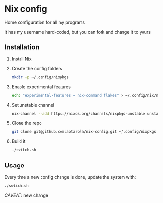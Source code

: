 # Nix config

Home configuration for all my programs

It has my username hard-coded, but you can fork and change it to yours

## Installation

1. Install [Nix](https://nixos.org/download.html)

1. Create the config folders

   ```sh
   mkdir -p ~/.config/nixpkgs
   ```

1. Enable experimental features

   ```sh
   echo "experimental-features = nix-command flakes" > ~/.config/nix/nix.conf
   ```

1. Set unstable channel

   ```sh
   nix-channel --add https://nixos.org/channels/nixpkgs-unstable unstable
   ```

1. Clone the repo

   ```sh
   git clone git@github.com:aotarola/nix-config.git ~/.config/nixpkgs
   ```

1. Build it

   ```sh
   ./switch.sh
   ```

## Usage

Every time a new config change is done, update the system with:

```sh
./switch.sh
```

_CAVEAT_: new change
